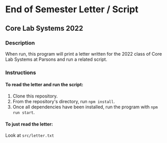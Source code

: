 # End of Semester Letter / Script
## Core Lab Systems 2022

### Description
When run, this program will print a letter written for the 2022 class of Core Lab Systems at Parsons and run a related script.

### Instructions
#### To read the letter and run the script:
1. Clone this repository.
2. From the repository's directory, run `npm install`.
3. Once all dependencies have been installed, run the program with `npm run start`.

#### To just read the letter:
Look at `src/letter.txt`
